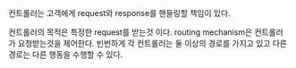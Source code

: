 컨트롤러는 고객에게 request와 response를 핸들링할 책임이 있다.

컨트롤러의 목적은 특정한 request를 받는것 이다. routing mechanism은 컨트롤러가 요청받는것을 제어한다.
빈번하게 각 컨트롤러는 둘 이상의 경로를 가지고 있고 다른 경로는 다른 행동을 수행할 수 있다.


